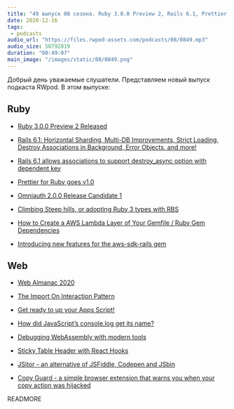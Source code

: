 ```yaml
---
title: "49 выпуск 08 сезона. Ruby 3.0.0 Preview 2, Rails 6.1, Prettier 1.0 for Ruby, Web Almanac 2020, JSitor, Copy Guard и прочее"
date: 2020-12-16
tags:
 - podcasts
audio_url: "https://files.rwpod-assets.com/podcasts/08/0849.mp3"
audio_size: 50792819
duration: "00:49:07"
main_image: "/images/static/08/0849.png"
---
```


Добрый день уважаемые слушатели. Представляем новый выпуск подкаста RWpod. В этом выпуске:

## Ruby

 - [Ruby 3.0.0 Preview 2 Released](https://www.ruby-lang.org/en/news/2020/12/08/ruby-3-0-0-preview2-released/)
 - [Rails 6.1: Horizontal Sharding, Multi-DB Improvements, Strict Loading, Destroy Associations in Background, Error Objects, and more!](https://weblog.rubyonrails.org/2020/12/9/Rails-6-1-0-release/)
 - [Rails 6.1 allows associations to support destroy_async option with dependent key](https://bigbinary.com/blog/rails-6-1-allows-associations-to-support-destroy_async-option-with-dependent-key)
 - [Prettier for Ruby goes v1.0](https://prettier.io/blog/2020/12/11/plugin-ruby-1.0.html)
 - [Omniauth 2.0.0 Release Candidate 1](https://github.com/omniauth/omniauth/releases/tag/v2.0.0-rc1)


 - [Climbing Steep hills, or adopting Ruby 3 types with RBS](https://evilmartians.com/chronicles/climbing-steep-hills-or-adopting-ruby-types)
 - [How to Create a AWS Lambda Layer of Your Gemfile / Ruby Gem Dependencies](https://dev.to/peterc/how-to-create-a-aws-lambda-layer-of-your-gemfile-ruby-gem-dependencies-1gfj)
 - [Introducing new features for the aws-sdk-rails gem](https://aws.amazon.com/blogs/developer/introducing-new-features-for-the-aws-sdk-rails-gem/)

## Web

 - [Web Almanac 2020](https://almanac.httparchive.org/en/2020/)
 - [The Import On Interaction Pattern](https://addyosmani.com/blog/import-on-interaction/)
 - [Get ready to up your Apps Script!](https://developers.googleblog.com/2020/12/get-ready-to-up-your-apps-script.html)
 - [How did JavaScript’s console.log get its name?](https://jshakespeare.com/javascript-console-log-etymology/)


 - [Debugging WebAssembly with modern tools](https://developers.google.com/web/updates/2020/12/webassembly)
 - [Sticky Table Header with React Hooks](https://webup.org/blog/sticky-header-table-with-react-hooks/)
 - [JSitor - an alternative of JSFiddle, Codepen and JSbin](https://jsitor.com/)
 - [Copy Guard - a simple browser extension that warns you when your copy action was hijacked](https://github.com/roedesh/copyguard)

READMORE
